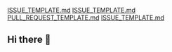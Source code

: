 [ISSUE_TEMPLATE.md](https://github.com/user-attachments/files/18634512/ISSUE_TEMPLATE.md)
[ISSUE_TEMPLATE.md](https://github.com/user-attachments/files/18634509/ISSUE_TEMPLATE.md)
[PULL_REQUEST_TEMPLATE.md](https://github.com/user-attachments/files/18634508/PULL_REQUEST_TEMPLATE.md)
[ISSUE_TEMPLATE.md](https://github.com/user-attachments/files/18634500/ISSUE_TEMPLATE.md)
## Hi there 👋

<!--
**agentsmit1983/agentsmit1983** is a ✨ _special_ ✨ repository because its `README.md` (this file) appears on your GitHub profile.

Here are some ideas to get you started:

- 🔭 I’m currently working on ...
- 🌱 I’m currently learning ...
- 👯 I’m looking to collaborate on ...
- 🤔 I’m looking for help with ...
- 💬 Ask me about ...
- 📫 How to reach me: ...
- 😄 Pronouns: ...
- ⚡ Fun fact: ...
-->
